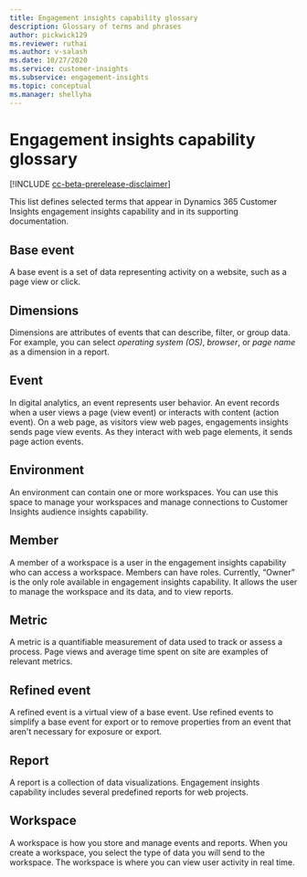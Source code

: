 ```yaml
---
title: Engagement insights capability glossary
description: Glossary of terms and phrases
author: pickwick129
ms.reviewer: ruthai
ms.author: v-salash
ms.date: 10/27/2020
ms.service: customer-insights
ms.subservice: engagement-insights 
ms.topic: conceptual
ms.manager: shellyha
---
```


# Engagement insights capability glossary

[!INCLUDE [cc-beta-prerelease-disclaimer](includes/cc-beta-prerelease-disclaimer.md)]

This list defines selected terms that appear in Dynamics 365 Customer Insights engagement insights capability and in its supporting documentation.

## Base event

A base event is a set of data representing activity on a website, such as a page view or click. 

## Dimensions

Dimensions are attributes of events that can describe, filter, or group data. For example, you can select *operating system (OS)*, *browser*, or *page name* as a dimension in a report.

## Event

In digital analytics, an event represents user behavior. An event records when a user views a page (view event) or interacts with content (action event). On a web page, as visitors view web pages, engagements insights sends page view events. As they interact with web page elements, it sends page action events.

## Environment

 An environment can contain one or more workspaces. You can use this space to manage your workspaces and manage connections to Customer Insights audience insights capability.

## Member

A member of a workspace is a user in the engagement insights capability who can access a workspace. Members can have roles. Currently, “Owner” is the only role available in engagement insights capability. It allows the user to manage the workspace and its data, and to view reports.

## Metric

A metric is a quantifiable measurement of data used to track or assess a process. Page views and average time spent on site are examples of relevant metrics.

## Refined event

A refined event is a virtual view of a base event. Use refined events to simplify a base event for export or to remove properties from an event that aren't necessary for exposure or export.

## Report

A report is a collection of data visualizations. Engagement insights capability includes several predefined reports for web projects.

## Workspace

A workspace is how you store and manage events and reports. When you create a workspace, you select the type of data you will send to the workspace. The workspace is where you can view user activity in real time. 

